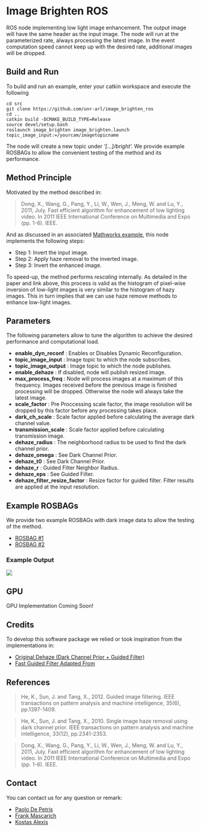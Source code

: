 # Image Brighten ROS
ROS node implementing low light image enhancement.
The output image will have the same header as the input image.
The node will run at the parameterized rate, always processing the latest image. 
In the event computation speed cannot keep up with the desired rate, additional images will be dropped. 

##	Build and Run
To build and run an example, enter your catkin workspace and execute the following

    cd src
    git clone https://github.com/unr-arl/image_brighten_ros
    cd ..
    catkin build -DCMAKE_BUILD_TYPE=Release
    source devel/setup.bash
    roslaunch image_brighten image_brighten.launch topic_image_input:=/yourcam/imagetopicname
The node will create a new topic under *'[...]/bright'.*  We provide example ROSBAGs to allow the convenient testing of the method and its performance. 
    

##	Method Principle

Motivated by the method described in:

> Dong, X., Wang, G., Pang, Y., Li, W., Wen, J., Meng, W. and Lu, Y., 2011, July. Fast efficient algorithm for enhancement of low lighting video. In 2011 IEEE International Conference on Multimedia and Expo (pp. 1-6). IEEE.

And as discussed in an associated [Mathworks example](https://www.mathworks.com/help/images/low-light-image-enhancement.html), this node implements the following steps:

 - Step 1: Invert the input image.
 - Step 2: Apply haze removal to the inverted image. 
 - Step 3: Invert the enhanced image.

To speed-up, the method performs *rescaling* internally. As detailed in the paper and link above, this process is valid as the histogram of pixel-wise inversion of low-light images is very similar to the histogram of hazy images. This in turn implies that we can use haze remove methods to enhance low-light images. 


## Parameters
The following parameters allow to tune the algorithm to achieve the desired performance and computational load. 
 - **enable_dyn_reconf** : Enables or Disables Dynamic Reconfiguration.
 - **topic_image_input** : Image topic to which the node subscribes.
 - **topic_image_output** : Image topic to which the node publishes.
 - **enable_dehaze** : If disabled, node will publish resized image.
 - **max_process_freq** : Node will process images at a maximum of this frequency. Images received before the previous image is finished processing will be dropped. Otherwise the node will always take the latest image. 
 - **scale_factor** : Pre Proccessing scale factor, the image resolution will be dropped by this factor before any processing takes place.
 - **dark_ch_scale** : Scale factor applied before calculating the average dark channel value.
 - **transmission_scale** : Scale factor applied before calculating transmission image.
 - **dehaze_radius** : The neighborhood radius to be used to find the dark channel prior.
 - **dehaze_omega** : See Dark Channel Prior.
 - **dehaze_t0** : See Dark Channel Prior.
 - **dehaze_r** : Guided Filter Neighbor Radius.
 - **dehaze_eps** : See Guided Filter.
 - **dehaze_filter_resize_factor** : Resize factor for guided filter. Filter results are applied at the input resolution.

## Example ROSBAGs 
We provide two example ROSBAGs with dark image data to allow the testing of the method.
 - [ROSBAG #1](https://drive.google.com/file/d/1ZY-K0I0ZzVvjnCwb3Fr8HS9CLojSTcIv/view?usp=sharing)
 - [ROSBAG #2](https://drive.google.com/file/d/1AEw-GsMq2iI83mctI6su5A2qq9R__Lga/view?usp=sharing)

### Example Output
![](https://github.com/unr-arl/image_brighten_ros/blob/master/imgs/smaller_long_tunnel_low_res.gif)

## GPU
GPU Implementation Coming Soon!

## Credits
To develop this software package we relied or took inspiration from the implementations in:
 - [Original Dehaze (Dark Channel Prior + Guided Filter)](https://github.com/ZQPei/Haze_Removal_cpp)
 - [Fast Guided Filter Adapted From](http://kaiminghe.com/eccv10/) 

## References
> He, K., Sun, J. and Tang, X., 2012. Guided image filtering. IEEE transactions on pattern analysis and machine intelligence, 35(6), pp.1397-1409.

> He, K., Sun, J. and Tang, X., 2010. Single image haze removal using dark channel prior. IEEE transactions on pattern analysis and machine intelligence, 33(12), pp.2341-2353.

> Dong, X., Wang, G., Pang, Y., Li, W., Wen, J., Meng, W. and Lu, Y., 2011, July. Fast efficient algorithm for enhancement of low lighting video. In 2011 IEEE International Conference on Multimedia and Expo (pp. 1-6). IEEE.

## Contact
You can contact us for any question or remark:
* [Paolo De Petris](mailto:pdepetris@nevada.unr.edu)
* [Frank Mascarich](mailto:fmascarich@nevada.unr.edu)
* [Kostas Alexis](mailto:kalexis@unr.edu)
